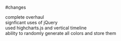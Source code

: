 #changes

complete overhaul<br> 
signficant uses of jQuery<br> 
used highcharts.js and vertical timeline<br> 
ability to randomly generate all colors and store them<br> 
